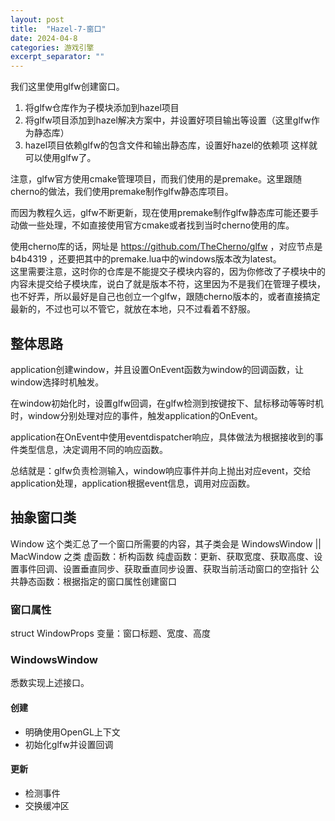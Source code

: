 ```yaml
---
layout: post
title:  "Hazel-7-窗口"
date: 2024-04-8
categories: 游戏引擎
excerpt_separator: ""
---
```



我们这里使用glfw创建窗口。  
1. 将glfw仓库作为子模块添加到hazel项目
2. 将glfw项目添加到hazel解决方案中，并设置好项目输出等设置（这里glfw作为静态库）
3. hazel项目依赖glfw的包含文件和输出静态库，设置好hazel的依赖项
这样就可以使用glfw了。

注意，glfw官方使用cmake管理项目，而我们使用的是premake。这里跟随cherno的做法，我们使用premake制作glfw静态库项目。  

而因为教程久远，glfw不断更新，现在使用premake制作glfw静态库可能还要手动做一些处理，不如直接使用官方cmake或者找到当时cherno使用的库。  

使用cherno库的话，网址是 https://github.com/TheCherno/glfw ，对应节点是 b4b4319 ，还要把其中的premake.lua中的windows版本改为latest。    
这里需要注意，这时你的仓库是不能提交子模块内容的，因为你修改了子模块中的内容未提交给子模块库，说白了就是版本不符，这里因为不是我们在管理子模块，也不好弄，所以最好是自己也创立一个glfw，跟随cherno版本的，或者直接搞定最新的，不过也可以不管它，就放在本地，只不过看着不舒服。


## 整体思路
application创建window，并且设置OnEvent函数为window的回调函数，让window选择时机触发。

在window初始化时，设置glfw回调，在glfw检测到按键按下、鼠标移动等等时机时，window分别处理对应的事件，触发application的OnEvent。

application在OnEvent中使用eventdispatcher响应，具体做法为根据接收到的事件类型信息，决定调用不同的响应函数。

总结就是：glfw负责检测输入，window响应事件并向上抛出对应event，交给application处理，application根据event信息，调用对应函数。

## 抽象窗口类
Window 这个类汇总了一个窗口所需要的内容，其子类会是 WindowsWindow || MacWindow 之类
虚函数：析构函数
纯虚函数：更新、获取宽度、获取高度、设置事件回调、设置垂直同步、获取垂直同步设置、获取当前活动窗口的空指针
公共静态函数：根据指定的窗口属性创建窗口

### 窗口属性
struct WindowProps
变量：窗口标题、宽度、高度


### WindowsWindow
悉数实现上述接口。
#### 创建
- 明确使用OpenGL上下文
- 初始化glfw并设置回调

#### 更新
- 检测事件
- 交换缓冲区
